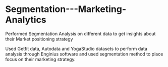 # Segmentation---Marketing-Analytics
Performed Segmentation Analysis on different data to get insights about their Market positioning strategy 

Used Getfit data, Autodata and YogaStudio datasets to perform data analysis through Enginius software and used segmentation method to place focus on their marketing strategy.
